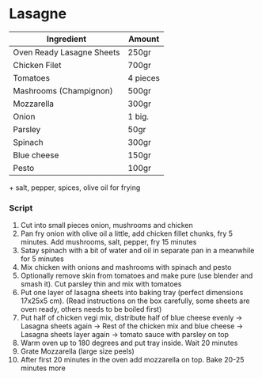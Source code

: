 # Lasagne 

| Ingredient                  | Amount           |
| --------------------------- | ---------------- |
| Oven Ready Lasagne Sheets   | 250gr            |
| Chicken Filet               | 700gr            |
| Tomatoes                    | 4 pieces         |
| Mashrooms (Champignon)      | 500gr            |
| Mozzarella                  | 300gr            |
| Onion                       | 1 big.           |
| Parsley                     | 50gr             |
| Spinach                     | 300gr            |
| Blue cheese                 | 150gr            |
| Pesto                       | 100gr            |

\+ salt, pepper, spices, olive oil for frying

### Script

1. Cut into small pieces onion, mushrooms and chicken 
2. Pan fry onion with olive oil a little, add chicken fillet chunks, fry 5 minutes. Add mushrooms, salt, pepper, fry 15 minutes
3. Satay spinach with a bit of water and oil in separate pan in a meanwhile for 5 minutes
4. Mix chicken with onions and mashrooms with spinach and pesto
5. Optionally remove skin from tomatoes and make pure (use blender and smash it). Cut parsley thin and mix with tomatoes
5. Put one layer of lasagna sheets into baking tray (perfect dimensions 17х25х5 cm). (Read instructions on the box carefully, some sheets are oven ready, others needs to be boiled first)
6. Put half of chicken vegi mix, distribute half of blue cheese evenly → Lasagna sheets again → Rest of the chicken mix and blue cheese → Lasagna sheets layer again → tomato sauce with parsley on top 
7. Warm oven up to 180 degrees and put tray inside. Wait 20 minutes
8. Grate Mozzarella (large size peels)
9. After first 20 minutes in the oven add mozzarella on top. Bake 20-25 minutes more

